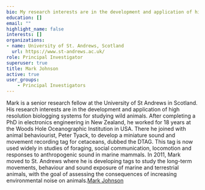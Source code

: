 ```yaml
---
bio: My research interests are in the development and application of high resolution biologging systems for studying wild animals.
education: []
email: ""
highlight_name: false
interests: []
organizations:
- name: University of St. Andrews, Scotland
  url: https://www.st-andrews.ac.uk/
role: Principal Investigator
superuser: true
title: Mark Johnson
active: true
user_groups:
    - Principal Investigators
---
```


Mark is a senior research fellow at the University of St Andrews in Scotland. His research interests are in the development and application of high resolution biologging systems for studying wild animals. After completing a PhD in electronics engineering in New Zealand, he worked for 18 years at the Woods Hole Oceanographic Institution in USA. There he joined with animal behaviourist, Peter Tyack, to develop a miniature sound and movement recording tag for cetaceans, dubbed the DTAG. This tag is now used widely in studies of foraging, social communication, locomotion and responses to anthropogenic sound in marine mammals. In 2011, Mark moved to St. Andrews where he is developing tags to study the long-term movements, behaviour and sound exposure of marine and terrestrial animals, with the goal of assessing the consequences of increasing environmental noise on animals.[Mark Johnson](https://www.soundtags.org/people/mark-johnson/)